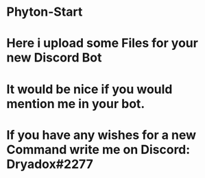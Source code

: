 # Phyton-Start
# Here i upload some Files for your new Discord Bot
# It would be nice if you would mention me in your bot.
# If you have any wishes for a new Command write me on Discord: Dryadox#2277
